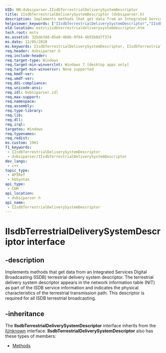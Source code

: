 ```yaml
---
UID: NN:dvbsiparser.IIsdbTerrestrialDeliverySystemDescriptor
title: IIsdbTerrestrialDeliverySystemDescriptor (dvbsiparser.h)
description: Implements methods that get data from an Integrated Services Digital Broadcasting (ISDB) terrestrial delivery system descriptor.
helpviewer_keywords: ["IIsdbTerrestrialDeliverySystemDescriptor","IIsdbTerrestrialDeliverySystemDescriptor interface [Microsoft TV Technologies]","IIsdbTerrestrialDeliverySystemDescriptor interface [Microsoft TV Technologies]","described","dvbsiparser/IIsdbTerrestrialDeliverySystemDescriptor","mstv.iisdbterrestrialdeliverysystemdescriptor"]
old-location: mstv\iisdbterrestrialdeliverysystemdescriptor.htm
tech.root: mstv
ms.assetid: 32bde3dd-05e0-466b-9f04-4b55b0d7f374
ms.date: 12/05/2018
ms.keywords: IIsdbTerrestrialDeliverySystemDescriptor, IIsdbTerrestrialDeliverySystemDescriptor interface [Microsoft TV Technologies], IIsdbTerrestrialDeliverySystemDescriptor interface [Microsoft TV Technologies],described, dvbsiparser/IIsdbTerrestrialDeliverySystemDescriptor, mstv.iisdbterrestrialdeliverysystemdescriptor
req.header: dvbsiparser.h
req.include-header: 
req.target-type: Windows
req.target-min-winverclnt: Windows 7 [desktop apps only]
req.target-min-winversvr: None supported
req.kmdf-ver: 
req.umdf-ver: 
req.ddi-compliance: 
req.unicode-ansi: 
req.idl: Dvbsiparser.idl
req.max-support: 
req.namespace: 
req.assembly: 
req.type-library: 
req.lib: 
req.dll: 
req.irql: 
targetos: Windows
req.typenames: 
req.redist: 
ms.custom: 19H1
f1_keywords:
 - IIsdbTerrestrialDeliverySystemDescriptor
 - dvbsiparser/IIsdbTerrestrialDeliverySystemDescriptor
dev_langs:
 - c++
topic_type:
 - APIRef
 - kbSyntax
api_type:
 - COM
api_location:
 - dvbsiparser.h
api_name:
 - IIsdbTerrestrialDeliverySystemDescriptor
---
```


# IIsdbTerrestrialDeliverySystemDescriptor interface


## -description

Implements methods that get data from an Integrated Services Digital Broadcasting (ISDB) terrestrial delivery system descriptor. The terrestrial delivery system descriptor appears in the network information table (NIT) as part of the ISDB service information and indicates the physical characteristics of the terrestrial transmission path. This descriptor is required for all ISDB terrestrial broadcasting.

## -inheritance

The <b>IIsdbTerrestrialDeliverySystemDescriptor</b> interface inherits from the <a href="/windows/desktop/api/unknwn/nn-unknwn-iunknown">IUnknown</a> interface. <b>IIsdbTerrestrialDeliverySystemDescriptor</b> also has these types of members:
<ul>
<li><a href="https://docs.microsoft.com/">Methods</a></li>
</ul>

